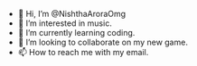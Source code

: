 - 👋 Hi, I’m @NishthaAroraOmg
- 👀 I’m interested in music.
- 🌱 I’m currently learning coding.
- 💞️ I’m looking to collaborate on my new game.
- 📫 How to reach me with my email.

<!---
NishthaAroraOmg/NishthaAroraOmg is a ✨ special ✨ repository because its `README.md` (this file) appears on your GitHub profile.
You can click the Preview link to take a look at your changes.
--->
